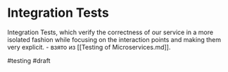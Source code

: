 # Integration Tests

Integration Tests, which verify the correctness of our service in a more isolated fashion while focusing on the interaction points and making them very explicit. - взято из [[Testing of Microservices.md]].

#testing
#draft